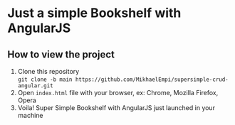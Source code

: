 # Just a simple Bookshelf with AngularJS
## How to view the project
1. Clone this repository <br>
`git clone -b main https://github.com/MikhaelEmpi/supersimple-crud-angular.git`
2. Open `index.html` file with your browser, ex: Chrome, Mozilla Firefox, Opera
3. Voila! Super Simple Bookshelf with AngularJS just launched in your machine
